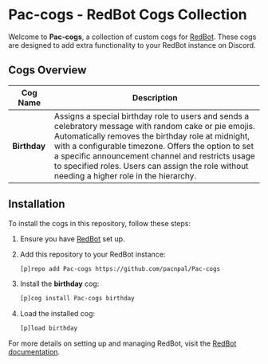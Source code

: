 # Pac-cogs - RedBot Cogs Collection

Welcome to **Pac-cogs**, a collection of custom cogs for [RedBot](https://github.com/Cog-Creators/Red-DiscordBot). These cogs are designed to add extra functionality to your RedBot instance on Discord.

## Cogs Overview

| Cog Name   | Description                                      |
|------------|--------------------------------------------------|
| **Birthday** | Assigns a special birthday role to users and sends a celebratory message with random cake or pie emojis. Automatically removes the birthday role at midnight, with a configurable timezone. Offers the option to set a specific announcement channel and restricts usage to specified roles. Users can assign the role without needing a higher role in the hierarchy. |

## Installation

To install the cogs in this repository, follow these steps:

1. Ensure you have [RedBot](https://github.com/Cog-Creators/Red-DiscordBot) set up.
2. Add this repository to your RedBot instance:

    ```bash
    [p]repo add Pac-cogs https://github.com/pacnpal/Pac-cogs
    ```

3. Install the **birthday** cog:

    ```bash
    [p]cog install Pac-cogs birthday
    ```

4. Load the installed cog:

    ```bash
    [p]load birthday
    ```

For more details on setting up and managing RedBot, visit the [RedBot documentation](https://docs.discord.red).
